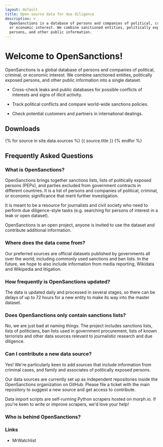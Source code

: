 ```yaml
---
layout: default
title: Open-source data for due diligence
description: >
  OpenSanctions is a database of persons and companies of political, criminal,
  or economic interest. We combine sanctioned entities, politically exposed
  persons, and other public information.
---
```


# Welcome to OpenSanctions!

OpenSanctions is a global database of persons and companies of political,
criminal, or economic interest. We combine sanctioned entities, politically
exposed persons, and other public information into a single dataset.

* Cross-check leaks and public databases for possible conflicts of interests
  and signs of illicit activity.

* Track political conflicts and compare world-wide sanctions policies.

* Check potential customers and partners in international dealings.


## Downloads

{% for source in site.data.sources %}
  {{ source.title }}
{% endfor %}

## Frequently Asked Questions

### What is OpenSanctions?

OpenSanctions brings together sanctions lists, lists of politically exposed
persons (PEPs), and parties excluded from government contracts in different countries.
It is a list of persons and companies of political, criminal, or economic
significance that merit further investigation.

It is meant to be a resource for journalists and civil society who need to
perform due diligence-style tasks (e.g. searching for persons of interest in
a leak or open dataset).

OpenSanctions is an open project, anyone is invited to use the dataset and
contribute additional information.

### Where does the data come from?

Our preferred sources are official datasets published by governments all over
the world; including commonly used sanctions and ban lists. In the future, we
hope to also include information from media reporting, Wikidata and Wikipedia
and litigation.

### How frequently is OpenSanctions updated?

The data is updated daily and processed in several stages, so there can be
delays of up to 72 hours for a new entity to make its way into the master
dataset.

### Does OpenSanctions only contain sanctions lists?

No, we are just bad at naming things. The project includes sanctions lists,
lists of politicians, ban lists used in government procurement, lists of known
terrorists and other data sources relevant to journalistic research and due
diligence.

### Can I contribute a new data source?

Yes! We're particularly keen to add sources that include information from
criminal cases, and family and associates of politically exposed persons.

Our data sources are currently set up as independent repositories inside the
OpenSanctions organization on GitHub. Please file a ticket with the main
repository to suggest a new source and get access to contribute.

Data import scripts are self-running Python scrapers hosted on morph.io. If
you're keen to write or improve scrapers, we'd love your help!


### Who is behind OpenSanctions?



### Links

* MrWatchlist
